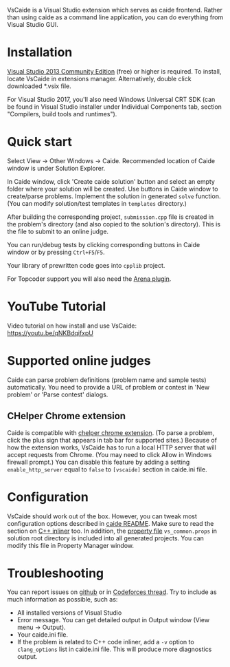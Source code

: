 VsCaide is a Visual Studio extension which serves as caide frontend. Rather
than using caide as a command line application, you can do everything from
Visual Studio GUI.

# Installation

[Visual Studio 2013 Community
Edition](http://www.visualstudio.com/en-us/news/vs2013-community-vs.aspx)
(free) or higher is required. To install, locate VsCaide in extensions
manager. Alternatively, double click downloaded \*.vsix file.

For Visual Studio 2017, you'll also need Windows Universal CRT SDK (can be
found in Visual Studio installer under Individual Components tab, section
"Compilers, build tools and runtimes").


# Quick start

Select View -> Other Windows -> Caide. Recommended location of
Caide window is under Solution Explorer.

In Caide window, click 'Create caide solution' button and select an empty
folder where your solution will be created. Use buttons in Caide window to
create/parse problems. Implement the solution in generated `solve` function.
(You can modify solution/test templates in `templates` directory.)

After building the corresponding project, `submission.cpp` file is created in
the problem's directory (and also copied to the solution's directory). This is
the file to submit to an online judge.

You can run/debug tests by clicking corresponding buttons in Caide window or
by pressing `Ctrl+F5`/`F5`.

Your library of prewritten code goes into `cpplib` project.

For Topcoder support you will also need the [Arena
plugin](https://github.com/slycelote/caide/tree/release/tccaide/README.md).

# YouTube Tutorial

Video tutorial on how install and use VsCaide: https://youtu.be/qNKBdqifxpU 

# Supported online judges

Caide can parse problem definitions (problem name and sample tests)
automatically. You need to provide a URL of problem or contest in 'New
problem' or 'Parse contest' dialogs.

## CHelper Chrome extension

Caide is compatible with [chelper chrome
extension](https://chrome.google.com/webstore/detail/chelper-extension/eicjndbmlajfjdhephbcjdeegmmoadip).
(To parse a problem, click the plus sign that appears in tab bar for supported
sites.) Because of how the extension works, VsCaide has to run a local HTTP
server that will accept requests from Chrome. (You may need to click Allow in
Windows firewall prompt.) You can disable this feature by adding a setting
`enable_http_server` equal to `false` to `[vscaide]` section in caide.ini
file.

# Configuration

VsCaide should work out of the box. However, you can tweak most configuration
options described in [caide
README](https://github.com/slycelote/caide/tree/release/libcaide/README.md#configuration).
Make sure to read the section on [C++
inliner](https://github.com/slycelote/caide/tree/release/libcaide/README.md#inliner)
too. In addition, the [property
file](http://msdn.microsoft.com/en-us/library/669zx6zc.aspx) `vs_common.props`
in solution root directory is included into all generated projects. You can
modify this file in Property Manager window.

# Troubleshooting

You can report issues on [github](https://github.com/slycelote/caide/issues)
or in [Codeforces thread](http://codeforces.com/blog/entry/18838). Try to
include as much information as possible, such as:

* All installed versions of Visual Studio
* Error message. You can get detailed output in Output window (View menu ->
  Output).
* Your caide.ini file.
* If the problem is related to C++ code inliner, add a `-v` option to
  `clang_options` list in caide.ini file. This will produce more diagnostics
output.

